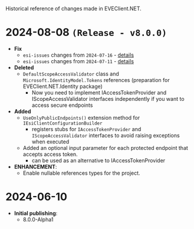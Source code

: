 Historical reference of changes made in EVEClient.NET.

# 2024-08-08 `(Release - v8.0.0)`
- **Fix**
  - `esi-issues` changes from `2024-07-16` - [details](https://github.com/esi/esi-issues/blob/master/changelog.md#2024-07-16)
  - `esi-issues` changes from `2024-07-11` - [details](https://github.com/esi/esi-issues/blob/master/changelog.md#2024-07-11)
- **Deleted**
  - `DefaultScopeAccessValidator` class and `Microsoft.IdentityModel.Tokens` references (preparation for EVEClient.NET.Identity package)
    * Now you need to implement IAccessTokenProvider and IScopeAccessValidator interfaces independently if you want to access secure endpoints
- **Added**
  - `UseOnlyPublicEndpoints()` extension method for `IEsiClientConfigurationBuilder`
    * registers stubs for `IAccessTokenProvider` and `IScopeAccessValidator` interfaces to avoid raising exceptions when executed
  - Added an optional input parameter for each protected endpoint that accepts access token.
    * can be used as an alternative to IAccessTokenProvider
- **ENHANCEMENT**:
  - Enable nullable references types for the project.

# 2024-06-10
- **Initial publishing**:
  - 8.0.0-Alpha1
